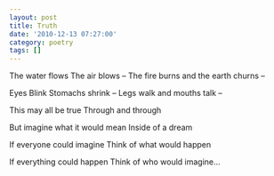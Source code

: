 ```yaml
---
layout: post
title: Truth
date: '2010-12-13 07:27:00'
category: poetry
tags: []
---
```


The water flows
The air blows –
The fire burns
and the earth churns –

Eyes Blink
Stomachs shrink –
Legs walk
and mouths talk –

This may all be true
Through and through

But imagine what it would mean
Inside of a dream

If everyone could imagine
Think of what would happen

If everything could happen
Think of who would imagine…
